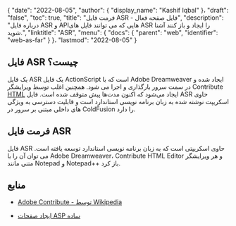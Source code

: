 {
  "date": "2022-08-05",
  "author": {
    "display_name": "Kashif Iqbal"
}،
  "draft": "false",
  "toc": true,
  "title": "فرمت فایل ASR - فایل صفحه فعال",
  "description": "درباره فایل ASR و APIهایی که می توانند فایل های ASR را ایجاد و باز کنند آشنا شوید.",
  "linktitle": "ASR",
  "menu": {
    "docs": {
      "parent": "web",
      "identifier": "web-as-far"
}
}،
  "lastmod": "2022-08-05"
}

## فایل ASR چیست؟

یک فایل ASR یک فایل ActionScript است که با Adobe Dreamweaver ایجاد شده و در سمت سرور بارگذاری و اجرا می شود. همچنین اغلب توسط ویرایشگر Contribute [HTML](/web/html/) ایجاد می‌شود که اکنون مدت‌ها پیش متوقف شده است. فایل ASR حاوی اسکریپت نوشته شده به زبان برنامه نویسی استاندارد است و قابلیت دسترسی به ویژگی های داخلی مبتنی بر سرور در ColdFusion را دارد.

## فرمت فایل ASR

فایل ASR حاوی اسکریپتی است که به زبان برنامه نویسی استاندارد توسعه یافته است. می توان آن را با Adobe Dreamweaver، Contribute HTML Editor و هر ویرایشگر متنی مانند Notepad و Notepad++ باز کرد.

## منابع

* [Adobe Contribute - توسط Wikipedia](https://en.wikipedia.org/wiki/Adobe_Contribute)

* [ایجاد صفحات ASP ساده](https://learn.microsoft.com/en-us/previous-versions/iis/6.0-sdk/ms524741(v=vs.90))



